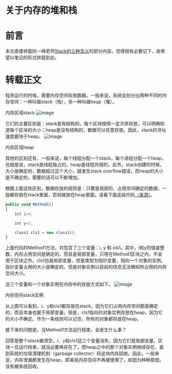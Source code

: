 # 关于内存的堆和栈

# 前言
本文直接转载阮一峰老师[Stack的三种含义](http://www.ruanyifeng.com/blog/2013/11/stack.html)的部分内容，觉得很有必要记下，故希望以笔记的形式转载到此。

# 转载正文
程序运行的时候，需要内存空间存放数据。一般来说，系统会划分出两种不同的内存空间：一种叫做stack（栈），另一种叫做heap（堆）。

内存区域stack
![image](https://user-images.githubusercontent.com/25907273/35191452-c081d37e-feb5-11e7-9213-fb30d2608d89.png)

它们的主要区别是：stack是有结构的，每个区块按照一定次序存放，可以明确知道每个区块的大小；heap是没有结构的，数据可以任意存放。因此，stack的寻址速度要快于heap。
![image](https://user-images.githubusercontent.com/25907273/35191454-c7da8a08-feb5-11e7-84b8-a320642ae93e.png)

内存区域heap

其他的区别还有，一般来说，每个线程分配一个stack，每个进程分配一个heap，也就是说，stack是线程独占的，heap是线程共用的。此外，stack创建的时候，大小是确定的，数据超过这个大小，就发生stack overflow错误，而heap的大小是不确定的，需要的话可以不断增加。

根据上面这些区别，数据存放的规则是：只要是局部的、占用空间确定的数据，一般都存放在stack里面，否则就放在heap里面。请看下面这段代码[（来源）](http://www.codeproject.com/Articles/76153/Six-important-NET-concepts-Stack-heap-value-types)。

```javascript
public void Method1()
{
    int i=4;

    int y=2;

    class1 cls1 = new class1();
}
```

上面代码的Method1方法，共包含了三个变量：i, y 和 cls1。其中，i和y的值是整数，内存占用空间是确定的，而且是局部变量，只用在Method1区块之内，不会用于区块之外。cls1也是局部变量，但是类型为指针变量，指向一个对象的实例。指针变量占用的大小是确定的，但是对象实例以目前的信息无法确知所占用的内存空间大小。

这三个变量和一个对象实例在内存中的存放方式如下。
![image](https://user-images.githubusercontent.com/25907273/35191456-da4a7c7a-feb5-11e7-9d26-0a7fb904f686.png)

内存空间stack实例

从上图可以看到，i、y和cls1都存放在stack，因为它们占用内存空间都是确定的，而且本身也属于局部变量。但是，cls1指向的对象实例存放在heap，因为它的大小不确定。作为一条规则可以记住，所有的对象都存放在heap。

接下来的问题是，当Method1方法运行结束，会发生什么事？

回答是整个stack被清空，i、y和cls1这三个变量消失，因为它们是局部变量，区块一旦运行结束，就没必要再存在了。而heap之中的那个对象实例继续存在，直到系统的垃圾清理机制（garbage collector）将这块内存回收。因此，一般来说，内存泄漏都发生在heap，即某些内存空间不再被使用了，却因为种种原因，没有被系统回收。
